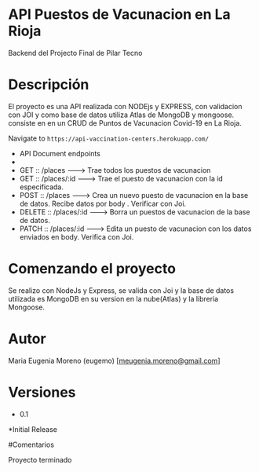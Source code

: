 # API Puestos de Vacunacion en La Rioja
Backend del Projecto Final de Pilar Tecno

# Descripción

El proyecto es una API realizada con NODEjs y EXPRESS, con validacion con JOI y como base de datos utiliza Atlas de MongoDB y mongoose.
consiste en en un CRUD  de Puntos de Vacunacion Covid-19 en La Rioja.

 Navigate to `https://api-vaccination-centers.herokuapp.com/`

- API Document endpoints
- 
- GET :: /places ---> Trae todos los puestos de vacunacion
- GET :: /places/:id ---> Trae el puesto de vacunacion con la id especificada.
- POST :: /places ---> Crea un nuevo puesto de vacunacion en la base de datos. Recibe datos por body . Verificar con Joi.
- DELETE :: /places/:id ---> Borra un puestos de vacunacion de la base de datos.
- PATCH :: /places/:id  ---> Edita un puesto de vacunacion con los datos enviados en body. Verifica con Joi.

# Comenzando el proyecto
Se realizo con NodeJs y Express, se valida con Joi y la base de datos utilizada es MongoDB en su version en la nube(Atlas) y la libreria Mongoose.

# Autor
Maria Eugenia Moreno (eugemo)
[meugenia.moreno@gmail.com]

# Versiones
* 0.1

*Initial Release

#Comentarios

Proyecto terminado
